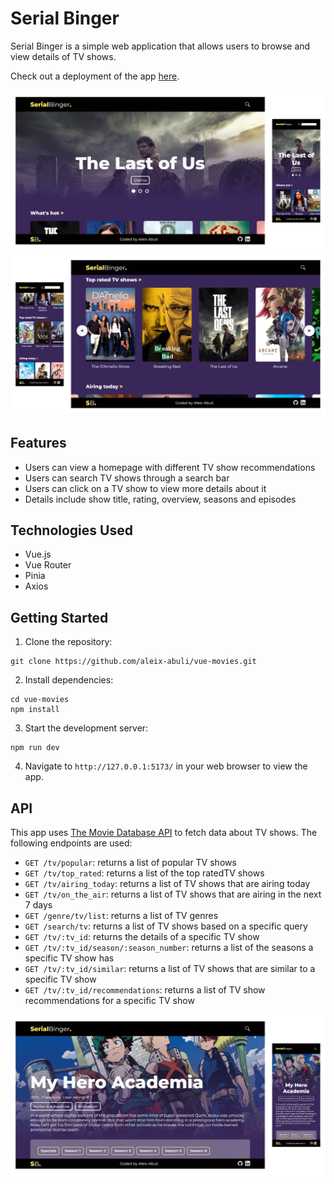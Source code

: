 # Serial Binger

Serial Binger is a simple web application that allows users to browse and view details of TV shows.

Check out a deployment of the app [here](https://serialbinger.vercel.app/).

![Mock up 1](./public/mockup1.png)
![Mock up 2](./public/mockup2_2.png)

## Features

- Users can view a homepage with different TV show recommendations
- Users can search TV shows through a search bar
- Users can click on a TV show to view more details about it
- Details include show title, rating, overview, seasons and episodes

## Technologies Used

- Vue.js
- Vue Router
- Pinia
- Axios

## Getting Started

1. Clone the repository:

```npm
git clone https://github.com/aleix-abuli/vue-movies.git
```

2. Install dependencies:

```npm
cd vue-movies
npm install
```

3. Start the development server:

```npm
npm run dev
```

4. Navigate to `http://127.0.0.1:5173/` in your web browser to view the app.

## API

This app uses [The Movie Database API](https://developers.themoviedb.org/3/getting-started/introduction) to fetch data about TV shows. The following endpoints are used:

- `GET /tv/popular`: returns a list of popular TV shows
- `GET /tv/top_rated`: returns a list of the top ratedTV shows
- `GET /tv/airing_today`: returns a list of TV shows that are airing today
- `GET /tv/on_the_air`: returns a list of TV shows that are airing in the next 7 days
- `GET /genre/tv/list`: returns a list of TV genres
- `GET /search/tv`: returns a list of TV shows based on a specific query
- `GET /tv/:tv_id`: returns the details of a specific TV show
- `GET /tv/:tv_id/season/:season_number`: returns a list of the seasons a specific TV show has
- `GET /tv/:tv_id/similar`: returns a list of TV shows that are similar to a specific TV show
- `GET /tv/:tv_id/recommendations`: returns a list of TV show recommendations for a specific TV show

![Mock up 3](./public/mockup3.png)
